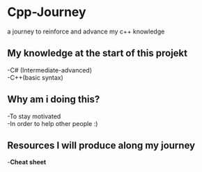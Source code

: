 # Cpp-Journey
a journey to reinforce and advance my c++ knowledge

## My knowledge at the start of this projekt<br>
-C# (Intermediate-advanced)<br>
-C++(basic syntax)<br>

## Why am i doing this?<br>
-To stay motivated<br>
-In order to help other people :)<br> 

## Resources I will produce along my journey<br>
-**Cheat sheet**<br>


